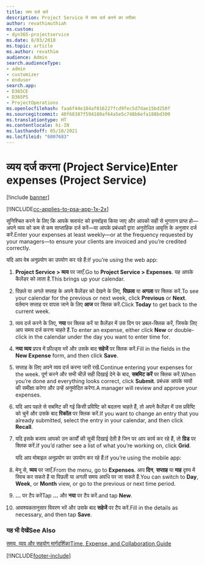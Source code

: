 ```yaml
---
title: व्यय दर्ज करें
description: Project Service में व्यय दर्ज करने का तरीका
author: revathimuthiah
ms.custom:
- dyn365-projectservice
ms.date: 8/03/2018
ms.topic: article
ms.author: revathim
audience: Admin
search.audienceType:
- admin
- customizer
- enduser
search.app:
- D365CE
- D365PS
- ProjectOperations
ms.openlocfilehash: faa6f44e184af016227fcd9fec5d7dae15bd250f
ms.sourcegitcommit: 40f68387f594180af64a5e5c748b6efa188bd300
ms.translationtype: HT
ms.contentlocale: hi-IN
ms.lasthandoff: 05/10/2021
ms.locfileid: "6007683"
---
```

# <a name="enter-expenses-project-service"></a><span data-ttu-id="d53e4-103">व्यय दर्ज करना (Project Service)</span><span class="sxs-lookup"><span data-stu-id="d53e4-103">Enter expenses (Project Service)</span></span>

[!include [banner](../includes/psa-now-project-operations.md)]

[!INCLUDE[cc-applies-to-psa-app-1x-2x](../includes/cc-applies-to-psa-app-1x-2x.md)]

<span data-ttu-id="d53e4-104">सुनिश्चित करने के लिए कि आपके क्लायंट को इनवॉइस किया जाए और आपको सही से भुगतान प्राप्त हो—अपने व्यय को कम से कम साप्ताहिक दर्ज करें—या आपके प्रबंधकों द्वारा अनुरोधित आवृत्ति के अनुसार दर्ज करें.</span><span class="sxs-lookup"><span data-stu-id="d53e4-104">Enter your expenses at least weekly—or at the frequency requested by your managers—to ensure your clients are invoiced and you’re credited correctly.</span></span>  
  
 <span data-ttu-id="d53e4-105">यदि आप वेब अनुप्रयोग का उपयोग कर रहे हैं:</span><span class="sxs-lookup"><span data-stu-id="d53e4-105">If you’re using the web app:</span></span>  
  
1. <span data-ttu-id="d53e4-106">**Project Service > व्यय** पर जाएँ.</span><span class="sxs-lookup"><span data-stu-id="d53e4-106">Go to **Project Service > Expenses**.</span></span> <span data-ttu-id="d53e4-107">यह आपके कैलेंडर को लाता है.</span><span class="sxs-lookup"><span data-stu-id="d53e4-107">This brings up your calendar.</span></span>  
  
2. <span data-ttu-id="d53e4-108">पिछले या अगले सप्ताह के अपने कैलेंडर को देखने के लिए, **पिछला** या **अगला** पर क्लिक करें.</span><span class="sxs-lookup"><span data-stu-id="d53e4-108">To see your calendar for the previous or next week, click **Previous** or **Next**.</span></span> <span data-ttu-id="d53e4-109">वर्तमान सप्ताह पर वापस जाने के लिए **आज** पर क्लिक करें.</span><span class="sxs-lookup"><span data-stu-id="d53e4-109">Click **Today** to get back to the current week.</span></span>  
  
3. <span data-ttu-id="d53e4-110">व्यय दर्ज करने के लिए, **नया** पर क्लिक करें या कैलेंडर में उस दिन पर डबल-क्लिक करें, जिसके लिए आप समय दर्ज करना चाहते हैं.</span><span class="sxs-lookup"><span data-stu-id="d53e4-110">To enter an expense, either click **New** or double-click in the calendar under the day you want to enter time for.</span></span>  
  
4. <span data-ttu-id="d53e4-111">**नया व्यय** प्रपत्र में फ़ील्ड्स भरें और उसके बाद **सहेजें** पर क्लिक करें.</span><span class="sxs-lookup"><span data-stu-id="d53e4-111">Fill in the fields in the **New Expense** form, and then click **Save**.</span></span>  
  
5. <span data-ttu-id="d53e4-112">सप्ताह के लिए अपने व्यय दर्ज करना जारी रखें.</span><span class="sxs-lookup"><span data-stu-id="d53e4-112">Continue entering your expenses for the week.</span></span> <span data-ttu-id="d53e4-113">पूर्ण करने और सभी चीज़ें सही दिखाई देने के बाद, **सबमिट करें** पर क्लिक करें.</span><span class="sxs-lookup"><span data-stu-id="d53e4-113">When you’re done and everything looks correct, click **Submit**.</span></span> <span data-ttu-id="d53e4-114">प्रबंधक आपके व्ययों की समीक्षा करेगा और उन्हें अनुमोदित करेगा.</span><span class="sxs-lookup"><span data-stu-id="d53e4-114">A manager will review and approve your expenses.</span></span>  
  
6. <span data-ttu-id="d53e4-115">यदि आप पहले से सबमिट की गई किसी प्रविष्टि को बदलना चाहते हैं, तो अपने कैलेंडर में उस प्रविष्टि को चुनें और उसके बाद **रिकॉल** पर क्लिक करें.</span><span class="sxs-lookup"><span data-stu-id="d53e4-115">If you want to change an entry that you already submitted, select the entry in your calendar, and then click **Recall**.</span></span>  
  
7. <span data-ttu-id="d53e4-116">यदि इसके बजाय आपको उन कार्यों की सूची दिखाई देती है जिन पर आप कार्य कर रहे हैं, तो **ग्रिड** पर क्लिक करें.</span><span class="sxs-lookup"><span data-stu-id="d53e4-116">If you’d rather see a list of what you’re working on, click **Grid**.</span></span>  
  
   <span data-ttu-id="d53e4-117">यदि आप मोबाइल अनुप्रयोग का उपयोग कर रहे हैं:</span><span class="sxs-lookup"><span data-stu-id="d53e4-117">If you’re using the mobile app:</span></span>  
  
8. <span data-ttu-id="d53e4-118">मेनू से, **व्यय** पर जाएँ.</span><span class="sxs-lookup"><span data-stu-id="d53e4-118">From the menu, go to **Expenses**.</span></span>     <span data-ttu-id="d53e4-119">आप **दिन**, **सप्ताह** या **माह** दृश्य में स्विच कर सकते हैं या पिछली या अगली समय अवधि पर जा सकते हैं.</span><span class="sxs-lookup"><span data-stu-id="d53e4-119">You can switch to **Day**, **Week**, or **Month** view, or go to the previous or next time period.</span></span>  
  
9. <span data-ttu-id="d53e4-120">**…** पर टैप करें</span><span class="sxs-lookup"><span data-stu-id="d53e4-120">Tap **…**</span></span> <span data-ttu-id="d53e4-121">और **नया** पर टैप करें.</span><span class="sxs-lookup"><span data-stu-id="d53e4-121">and tap **New**.</span></span>  
  
10. <span data-ttu-id="d53e4-122">आवश्यकतानुसार विवरण भरें और उसके बाद **सहेजें** पर टैप करें.</span><span class="sxs-lookup"><span data-stu-id="d53e4-122">Fill in the details as necessary, and then tap **Save**.</span></span>  
  
### <a name="see-also"></a><span data-ttu-id="d53e4-123">यह भी देखें</span><span class="sxs-lookup"><span data-stu-id="d53e4-123">See Also</span></span>  
 [<span data-ttu-id="d53e4-124">समय, व्यय और सहयोग मार्गदर्शिका</span><span class="sxs-lookup"><span data-stu-id="d53e4-124">Time, Expense, and Collaboration Guide</span></span>](../psa/time-expense-collaboration-guide.md)


[!INCLUDE[footer-include](../includes/footer-banner.md)]